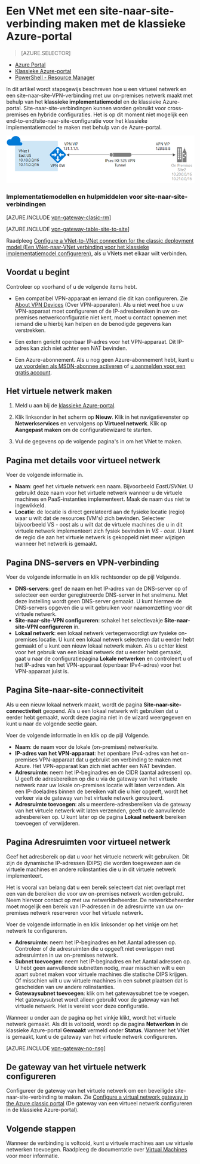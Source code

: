 <properties
   pageTitle="Een virtueel netwerk met een site-naar-site-VPN-gatewayverbinding maken met behulp van de klassieke Azure-portal| Microsoft Azure"
   description="Maak een VNet met een S2S-VPN-gatewayverbinding voor cross-premises en hybride configuraties met behulp van het klassieke implementatiemodel."
   services="vpn-gateway"
   documentationCenter=""
   authors="cherylmc"
   manager="carmonm"
   editor=""
   tags="azure-service-management"/>

<tags
   ms.service="vpn-gateway"
   ms.devlang="na"
   ms.topic="hero-article"
   ms.tgt_pltfrm="na"
   ms.workload="infrastructure-services"
   ms.date="08/31/2016"
   ms.author="cherylmc"/>

# Een VNet met een site-naar-site-verbinding maken met de klassieke Azure-portal

> [AZURE.SELECTOR]
- [Azure Portal](vpn-gateway-howto-site-to-site-resource-manager-portal.md)
- [Klassieke Azure-portal](vpn-gateway-site-to-site-create.md)
- [PowerShell - Resource Manager](vpn-gateway-create-site-to-site-rm-powershell.md)


In dit artikel wordt stapsgewijs beschreven hoe u een virtueel netwerk en een site-naar-site-VPN-verbinding met uw on-premises netwerk maakt met behulp van het **klassieke implementatiemodel** en de klassieke Azure-portal. Site-naar-site-verbindingen kunnen worden gebruikt voor cross-premises en hybride configuraties. Het is op dit moment niet mogelijk een end-to-end/site-naar-site-configuratie voor het klassieke implementatiemodel te maken met behulp van de Azure-portal.

![Site-naar-site-diagram](./media/vpn-gateway-site-to-site-create/site2site.png "site-to-site")


### Implementatiemodellen en hulpmiddelen voor site-naar-site-verbindingen

[AZURE.INCLUDE [vpn-gateway-clasic-rm](../../includes/vpn-gateway-classic-rm-include.md)] 

[AZURE.INCLUDE [vpn-gateway-table-site-to-site](../../includes/vpn-gateway-table-site-to-site-include.md)]

Raadpleeg [Configure a VNet-to-VNet connection for the classic deployment model (Een VNet-naar-VNet verbinding voor het klassieke implementatiemodel configureren)](virtual-networks-configure-vnet-to-vnet-connection.md), als u VNets met elkaar wilt verbinden. 
 
## Voordat u begint

Controleer op voorhand of u de volgende items hebt.

- Een compatibel VPN-apparaat en iemand die dit kan configureren. Zie [About VPN Devices](vpn-gateway-about-vpn-devices.md) (Over VPN-apparaten). Als u niet weet hoe u uw VPN-apparaat moet configureren of de IP-adresbereiken in uw on-premises netwerkconfiguratie niet kent, moet u contact opnemen met iemand die u hierbij kan helpen en de benodigde gegevens kan verstrekken.

- Een extern gericht openbaar IP-adres voor het VPN-apparaat. Dit IP-adres kan zich niet achter een NAT bevinden.

- Een Azure-abonnement. Als u nog geen Azure-abonnement hebt, kunt u [uw voordelen als MSDN-abonnee activeren](https://azure.microsoft.com/pricing/member-offers/msdn-benefits-details/) of [u aanmelden voor een gratis account](https://azure.microsoft.com/pricing/free-trial/).


## Het virtuele netwerk maken

1. Meld u aan bij de [klassieke Azure-portal](https://manage.windowsazure.com/).

2. Klik linksonder in het scherm op **Nieuw**. Klik in het navigatievenster op **Netwerkservices** en vervolgens op **Virtueel netwerk**. Klik op **Aangepast maken** om de configuratiewizard te starten.

3. Vul de gegevens op de volgende pagina's in om het VNet te maken.

## Pagina met details voor virtueel netwerk

Voer de volgende informatie in.

- **Naam**: geef het virtuele netwerk een naam. Bijvoorbeeld *EastUSVNet*. U gebruikt deze naam voor het virtuele netwerk wanneer u de virtuele machines en PaaS-instanties implementeert. Maak de naam dus niet te ingewikkeld.
- **Locatie**: de locatie is direct gerelateerd aan de fysieke locatie (regio) waar u wilt dat de resources (VM's) zich bevinden. Selecteer bijvoorbeeld VS - oost als u wilt dat de virtuele machines die u in dit virtuele netwerk implementeert zich fysiek bevinden in *VS - oost*. U kunt de regio die aan het virtuele netwerk is gekoppeld niet meer wijzigen wanneer het netwerk is gemaakt.

## Pagina DNS-servers en VPN-verbinding 

Voer de volgende informatie in en klik rechtsonder op de pijl Volgende.

- **DNS-servers**: geef de naam en het IP-adres van de DNS-server op of selecteer een eerder geregistreerde DNS-server in het snelmenu. Met deze instelling wordt geen DNS-server gemaakt. U kunt hiermee de DNS-servers opgeven die u wilt gebruiken voor naamomzetting voor dit virtuele netwerk.
- **Site-naar-site-VPN configureren**: schakel het selectievakje **Site-naar-site-VPN configureren** in.
- **Lokaal netwerk**: een lokaal netwerk vertegenwoordigt uw fysieke on-premises locatie. U kunt een lokaal netwerk selecteren dat u eerder hebt gemaakt of u kunt een nieuw lokaal netwerk maken. Als u echter kiest voor het gebruik van een lokaal netwerk dat u eerder hebt gemaakt, gaat u naar de configuratiepagina **Lokale netwerken** en controleert u of het IP-adres van het VPN-apparaat (openbaar IPv4-adres) voor het VPN-apparaat juist is.

## Pagina Site-naar-site-connectiviteit

Als u een nieuw lokaal netwerk maakt, wordt de pagina **Site-naar-site-connectiviteit** geopend. Als u een lokaal netwerk wilt gebruiken dat u eerder hebt gemaakt, wordt deze pagina niet in de wizard weergegeven en kunt u naar de volgende sectie gaan.

Voer de volgende informatie in en klik op de pijl Volgende.

-   **Naam**: de naam voor de lokale (on-premises) netwerksite.
-   **IP-adres van het VPN-apparaat**: het openbare IPv4-adres van het on-premises VPN-apparaat dat u gebruikt om verbinding te maken met Azure. Het VPN-apparaat kan zich niet achter een NAT bevinden.
-   **Adresruimte**: neem het IP-beginadres en de CIDR (aantal adressen) op. U geeft de adresbereiken op die u via de gateway van het virtuele netwerk naar uw lokale on-premises locatie wilt laten verzenden. Als een IP-doeladres binnen de bereiken valt die u hier opgeeft, wordt het verkeer via de gateway van het virtuele netwerk gerouteerd.
-   **Adresruimte toevoegen**: als u meerdere-adresbereiken via de gateway van het virtuele netwerk wilt laten verzenden, geeft u de aanvullende adresbereiken op. U kunt later op de pagina **Lokaal netwerk** bereiken toevoegen of verwijderen.

## Pagina Adresruimten voor virtueel netwerk

Geef het adresbereik op dat u voor het virtuele netwerk wilt gebruiken. Dit zijn de dynamische IP-adressen (DIPS) die worden toegewezen aan de virtuele machines en andere rolinstanties die u in dit virtuele netwerk implementeert.

Het is vooral van belang dat u een bereik selecteert dat niet overlapt met een van de bereiken die voor uw on-premises netwerk worden gebruikt. Neem hiervoor contact op met uw netwerkbeheerder. De netwerkbeheerder moet mogelijk een bereik van IP-adressen in de adresruimte van uw on-premises netwerk reserveren voor het virtuele netwerk.

Voer de volgende informatie in en klik linksonder op het vinkje om het netwerk te configureren.

- **Adresruimte**: neem het IP-beginadres en het Aantal adressen op. Controleer of de adresruimten die u opgeeft niet overlappen met adresruimten in uw on-premises netwerk.
- **Subnet toevoegen**: neem het IP-beginadres en het Aantal adressen op. U hebt geen aanvullende subnetten nodig, maar misschien wilt u een apart subnet maken voor virtuele machines die statische DIPS krijgen. Of misschien wilt u uw virtuele machines in een subnet plaatsen dat is gescheiden van uw andere rolinstanties.
- **Gatewaysubnet toevoegen**: klik om het gatewaysubnet toe te voegen. Het gatewaysubnet wordt alleen gebruikt voor de gateway van het virtuele netwerk. Het is vereist voor deze configuratie.

Wanneer u onder aan de pagina op het vinkje klikt, wordt het virtuele netwerk gemaakt. Als dit is voltooid, wordt op de pagina **Netwerken** in de klassieke Azure-portal **Gemaakt** vermeld onder **Status**. Wanneer het VNet is gemaakt, kunt u de gateway van het virtuele netwerk configureren.

[AZURE.INCLUDE [vpn-gateway-no-nsg](../../includes/vpn-gateway-no-nsg-include.md)] 

## De gateway van het virtuele netwerk configureren

Configureer de gateway van het virtuele netwerk om een beveiligde site-naar-site-verbinding te maken. Zie [Configure a virtual network gateway in the Azure classic portal](vpn-gateway-configure-vpn-gateway-mp.md) (De gateway van een virtueel netwerk configureren in de klassieke Azure-portal).

## Volgende stappen

Wanneer de verbinding is voltooid, kunt u virtuele machines aan uw virtuele netwerken toevoegen. Raadpleeg de documentatie over [Virtual Machines](https://azure.microsoft.com/documentation/services/virtual-machines/) voor meer informatie.



<!--HONumber=ago16_HO5-->


